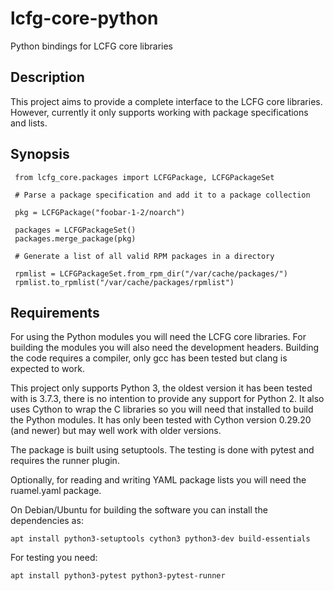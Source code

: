 # lcfg-core-python

Python bindings for LCFG core libraries

## Description

This project aims to provide a complete interface to the LCFG core
libraries. However, currently it only supports working with package
specifications and lists.

## Synopsis

```
 from lcfg_core.packages import LCFGPackage, LCFGPackageSet

 # Parse a package specification and add it to a package collection

 pkg = LCFGPackage("foobar-1-2/noarch")
 
 packages = LCFGPackageSet()
 packages.merge_package(pkg)

 # Generate a list of all valid RPM packages in a directory

 rpmlist = LCFGPackageSet.from_rpm_dir("/var/cache/packages/")
 rpmlist.to_rpmlist("/var/cache/packages/rpmlist")
```

## Requirements

For using the Python modules you will need the LCFG core
libraries. For building the modules you will also need the development
headers. Building the code requires a compiler, only gcc has been
tested but clang is expected to work.

This project only supports Python 3, the oldest version it has been
tested with is 3.7.3, there is no intention to provide any support for
Python 2. It also uses Cython to wrap the C libraries so you will need
that installed to build the Python modules. It has only been tested
with Cython version 0.29.20 (and newer) but may well work with older
versions.

The package is built using setuptools. The testing is done with pytest
and requires the runner plugin.

Optionally, for reading and writing YAML package lists you will need
the ruamel.yaml package.

On Debian/Ubuntu for building the software you can install the
dependencies as:

```
apt install python3-setuptools cython3 python3-dev build-essentials
```

For testing you need:

```
apt install python3-pytest python3-pytest-runner
```
